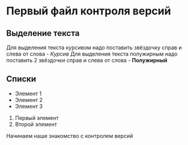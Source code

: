 # Первый файл контроля версий

## Выделение текста

Для выделения текста курсивом надо поставить звёздочку справ и слева от слова - *Курсив*
Для выделения текста полужирным надо поставить 2 звёздочки справ и слева от слова - **Полужирный**

## Списки

* Элемент 1
* Элемент 2
* Элемент 3

1. Первый элемент
2. Второй элемент

Начинаем наше знакомство с контролем версий